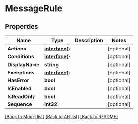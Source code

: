 # MessageRule

## Properties

Name | Type | Description | Notes
------------ | ------------- | ------------- | -------------
**Actions** | [**interface{}**](.md) |  | [optional] 
**Conditions** | [**interface{}**](.md) |  | [optional] 
**DisplayName** | **string** |  | [optional] 
**Exceptions** | [**interface{}**](.md) |  | [optional] 
**HasError** | **bool** |  | [optional] 
**IsEnabled** | **bool** |  | [optional] 
**IsReadOnly** | **bool** |  | [optional] 
**Sequence** | **int32** |  | [optional] 

[[Back to Model list]](../README.md#documentation-for-models) [[Back to API list]](../README.md#documentation-for-api-endpoints) [[Back to README]](../README.md)


